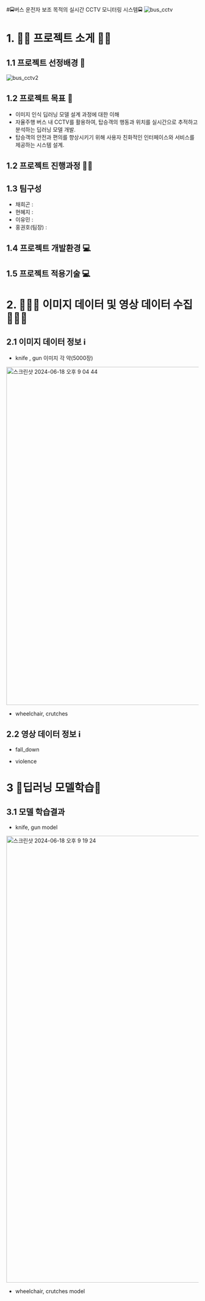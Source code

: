 #🚍버스 운전자 보조 목적의 실시간 CCTV 모니터링 시스템🚍
![bus_cctv](https://github.com/addinedu-ros-5th/deeplearning-repo-2/assets/163790408/48c3854f-63bf-4c3e-bc36-22cb1c9a3077)


# 1. 👨‍🏫 프로젝트 소게 👨‍🏫
## 1.1 프로젝트 선정배경 📍
![bus_cctv2](https://github.com/addinedu-ros-5th/deeplearning-repo-2/assets/163790408/1e1a52d3-9463-4e2f-a236-5dc1d5c2178e)

## 1.2 프로젝트 목표 🎯 
- 이미지 인식 딥러닝 모델 설계 과정에 대한 이해 
- 자율주행 버스 내 CCTV를 활용하여, 탑승객의 행동과 위치를 실시간으로 추적하고 분석하는 딥러닝 모델 개발.
- 탑승객의 안전과 편의를 향상시키기 위해 사용자 친화적인 인터페이스와 서비스를 제공하는 시스템 설계.

## 1.2 프로젝트 진행과정 🏃🏻 


## 1.3 팀구성  
- 채희곤 :
- 현혜지 : 
- 이유민 : 
- 홍권호(팀장) : 

## 1.4 프로젝트 개발환경 💻


## 1.5 프로젝트 적용기술 💻



# 2. 👨🏻‍💻 이미지 데이터 및 영상 데이터 수집 👨🏻‍💻
## 2.1 이미지 데이터 정보 ℹ️
- knife , gun 이미지 각 약(5000장)
<img width="887" alt="스크린샷 2024-06-18 오후 9 04 44" src="https://github.com/addinedu-ros-5th/deeplearning-repo-2/assets/163790408/cce3dcb9-f161-401b-8703-5f586ca8947c">

- wheelchair, crutches
  



## 2.2 영상 데이터 정보 ℹ️
- fall_down

- violence


# 3 🧠딥러닝 모델학습🧠
## 3.1 모델 학습결과 
- knife, gun model 
 <img width="1172" alt="스크린샷 2024-06-18 오후 9 19 24" src="https://github.com/addinedu-ros-5th/deeplearning-repo-2/assets/163790408/07470267-8bd1-4251-ba16-9c7fd0d6ea9b">


- wheelchair, crutches model
  






